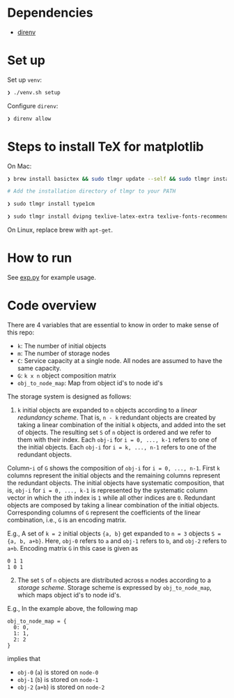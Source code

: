 
# Dependencies
- [direnv](https://direnv.net/)

# Set up
Set up `venv`:
```bash
❯ ./venv.sh setup
```

Configure `direnv`:
```bash
❯ direnv allow
```

# Steps to install TeX for matplotlib
On Mac:

```bash
❯ brew install basictex && sudo tlmgr update --self && sudo tlmgr install dvipng

# Add the installation directory of tlmgr to your PATH

❯ sudo tlmgr install type1cm

❯ sudo tlmgr install dvipng texlive-latex-extra texlive-fonts-recommended cm-super
```

On Linux, replace brew with `apt-get`.

# How to run
See [exp.py](exp.py) for example usage.

# Code overview
There are 4 variables that are essential to know in order to make sense of this repo:
- `k`: The number of initial objects
- `m`: The number of storage nodes
- `C`: Service capacity at a single node. All nodes are assumed to have the same capacity.
- `G`: `k x n` object composition matrix
- `obj_to_node_map`: Map from object id's to node id's


The storage system is designed as follows:
1. `k` initial objects are expanded to `n` objects according to a *linear redundancy scheme*.
That is, `n - k` redundant objects are created by taking a linear combination of the initial `k` objects,
and added into the set of objects.
The resulting set `S` of `n` object is ordered and we refer to them with their index.
Each `obj-i` for `i = 0, ..., k-1` refers to one of the initial objects.
Each `obj-i` for `i = k, ..., n-1` refers to one of the redundant objects.

Column-`i` of `G` shows the composition of `obj-i` for `i = 0, ..., n-1`.
First `k` columns represent the initial objects and the remaining columns represent
the redundant objects.
The initial objects have systematic composition, that is, `obj-i` for `i = 0, ..., k-1`
is represented by the systematic column vector in which the `i`th index is `1` while all other indices are `0`.
Redundant objects are composed by taking a linear combination of the initial objects.
Corresponding columns of `G` represent the coefficients of the linear combination, i.e.,
`G` is an encoding matrix.

E.g.,
A set of `k = 2` initial objects `{a, b}` get expanded to `n = 3` objects `S = {a, b, a+b}`.
Here, `obj-0` refers to `a` and `obj-1` refers to `b`, and `obj-2` refers to `a+b`.
Encoding matrix `G` in this case is given as
```
0 1 1
1 0 1
```

2. The set `S` of `n` objects are distributed across `m` nodes according to a *storage scheme*.
Storage scheme is expressed by `obj_to_node_map`, which maps object id's to node id's.

E.g., In the example above, the following map
```
obj_to_node_map = {
  0: 0,
  1: 1,
  2: 2
}

```
implies that
- `obj-0` (`a`) is stored on `node-0`
- `obj-1` (`b`) is stored on `node-1`
- `obj-2` (`a+b`) is stored on `node-2`

